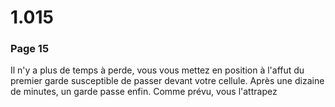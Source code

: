 # 1.015

### Page 15

Il n'y a plus de temps à perde, vous vous mettez en position à l'affut du premier garde susceptible de passer devant votre cellule. Après une dizaine de minutes, un garde passe enfin. Comme prévu, vous l'attrapez





